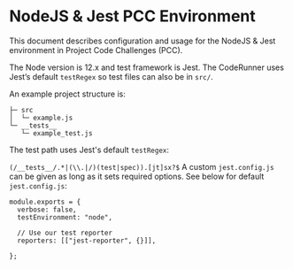 # NodeJS & Jest PCC Environment

This document describes configuration and usage for the NodeJS & Jest environment in Project Code Challenges (PCC).

The Node version is 12.x and test framework is Jest. The CodeRunner uses Jest’s default `testRegex` so test files can also be in `src/`.

An example project structure is:

```
├─ src
│  └─ example.js
└─ __tests__
   └─ example_test.js

```

The test path uses Jest's default `testRegex`:

`(/__tests__/.*|(\\.|/)(test|spec)).[jt]sx?$`
A custom `jest.config.js` can be given as long as it sets required options. See below for default `jest.config.js`:

```
module.exports = {
  verbose: false,
  testEnvironment: "node",

  // Use our test reporter
  reporters: [["jest-reporter", {}]],

};
```
